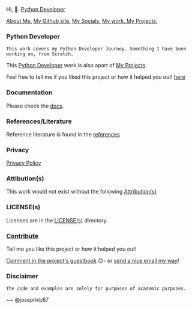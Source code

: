 Hi, 👋.  <a href="https://github.com/josephkb87/PythonDeveloper/tree/main)">Python Developer</a>

<div>
          <a href="https://github.com/josephkb87/josephkb87">About Me.</a>
<a href="https://josephkb87.github.io">My Github site.</a>
<a href="https://linktr.ee/jungbasher87">My Socials.</a>
<a href="https://github.com/josephkb87?tab=repositories"> My work. </a>
<a href="https://github.com/josephkb87?tab=projects">My Projects.</a>
 </div>

 ### Python Developer
``This work covers my Python Developer Journey. Something I have been working on, from Scratch.``

This [Python Developer](https://github.com/users/josephkb87/projects/11) work is also apart of [My Projects](https://github.com/josephkb87?tab=projects).

Feel free to  tell me  if you liked this project or how it helped you out! [here](https://github.com/josephkb87/)

### Documentation

Please check the [docs](https://github.com/josephkb87/PythonDeveloper/docs).

### References/Literature
Reference literature is found in the [references](https://github.com/josephkb87/PythonDeveloper/docs/references.md)

### Privacy
[Privacy Policy](https://github.com/josephkb87/PythonDeveloper/docs/privacy.md)

### Attibution(s)
This work would not exist without the following [Attribution(s)](https://github.com/josephkb87/PythonDeveloper/docs/attributions.md)

### LICENSE(s)
Licenses are in the [LICENSE(s)](https://github.com/josephkb87/PythonDeveloper/docs/LICENSE) directory.

### [Contribute](https://github.com/josephkb87/PythonDeveloper/I)

<div>
Tell me you like this project or how it helped you out!

 [Comment in the project's guestbook](https://github.com/josephkb87/Matlab_Octave/issues/99) :blush:- or [send a nice email my way](mailto:kiyinijoseph@gmail.com)!
</div>

### Disclaimer
``The code and examples are solely for purposes of academic purposes.`` 

~~
@josephkb87
